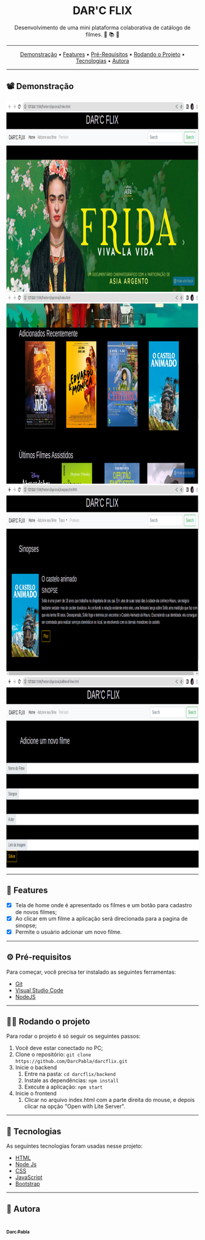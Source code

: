 <h1 align="center">DAR'C FLIX</h1>

<p align="center">
Desenvolvimento de uma mini plataforma colaborativa de catálogo de filmes. 📖 📚 📱
</p>

---

 <p align="center">
  <a href="#demonstracao">Demonstração</a> •
  <a href="#features">Features</a> •
  <a href="#pre-requisitos">Pré-Requisitos</a> •
  <a href="#rodando-projeto">Rodando o Projeto</a> •
  <a href="#tecnologias">Tecnologias</a> •
  <a href="#autor">Autora</a>
</p>

---

<h2 id="demonstracao">📽️ Demonstração</h2>

<p align="center">
  <img src="./home.png" width="800px" height="500px"/>
  <img src="./filmes.png" width="800px" height="500px"/>
  <img src="./sinopse.png" width="800px" height="500px"/>
  <img src="./cadastro.png" width="800px" height="500px"/>
</p>

---

<h2 id="features">🚀 Features</h2>

- [x] Tela de home onde é apresentado os filmes e um botão para cadastro de novos filmes;
- [x] Ao clicar em um filme a aplicação será direcionada para a pagina de sinopse;
- [x] Permite o usuário adcionar um novo filme.

---

<h2 id="pre-requisitos">⚙️ Pré-requisitos</h2>
Para começar, você precisa ter instalado as seguintes ferramentas:

- [Git](https://git-scm.com)
- [Visual Studio Code](https://code.visualstudio.com/)
- [NodeJS](https://nodejs.org/en)

---

<h2 id="rodando-projeto"> 🧑‍💻 Rodando o projeto</h2>
Para rodar o projeto é só seguir os seguintes passos:

1. Você deve estar conectado no PC;</li>
2. Clone o repositório: `git clone https://github.com/DarcPabla/darcflix.git`
3. Inicie o backend
   1. Entre na pasta: `cd darcflix/backend`
   2. Instale as dependências: `npm install`
   3. Execute a aplicação: `npm start`
4. Inicie o frontend
   1. Clicar no arquivo index.html com a parte direita do mouse, e depois clicar na opção "Open with Lite Server".

---

<h2 id="tecnologias"> 🤖 Tecnologias</h2>

As seguintes tecnologias foram usadas nesse projeto:

- [HTML](https://developer.mozilla.org/pt-BR/docs/Web/HTML)
- [Node Js](https://nodejs.org/en/)
- [CSS](https://developer.mozilla.org/pt-BR/docs/Web/CSS)
- [JavaScript](https://developer.mozilla.org/pt-BR/docs/Web/JavaScript)
- [Bootstrap](https://getbootstrap.com/)

---

<h2 id="autor">👨 Autora</h2>

<a href="https://github.com/DarcPabla">
 <img style="border-radius: 50%;" src="https://avatars.githubusercontent.com/u/55287935?s=400&v=4" width="100px;" alt=""/>
 <br />
 <sub><b>Darc Pabla</b></sub>
</a>
 <br/>
